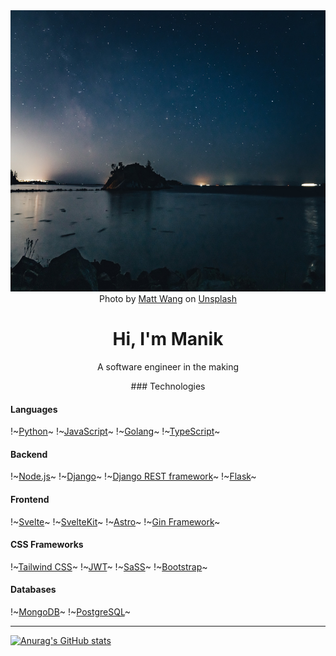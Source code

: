 <div align="center">
  <img src="./images/banner.jpg" width="1920" height="450"/>
</div>

<div align="center">
  Photo by <a href="https://unsplash.com/@iseeworld?utm_source=unsplash&utm_medium=referral&utm_content=creditCopyText">Matt Wang</a> on <a href="https://unsplash.com/photos/y8TsPWq5coA?utm_source=unsplash&utm_medium=referral&utm_content=creditCopyText">Unsplash</a>
</div>
<div align="center">
  <h1>Hi, I'm Manik</h1>
  <p>A software engineer in the making</p>
</div>

<div align="center">
  ### Technologies
</div>

#### Languages

!~[Python](https://img.shields.io/badge/Python-%233776AB.svg?style=for-the-badge&logo=python&logoColor=white)~
!~[JavaScript](https://img.shields.io/badge/JavaScript-%23F7DF1E.svg?style=for-the-badge&logo=javascript&logoColor=black)~
!~[Golang](https://img.shields.io/badge/Go-%2300ADD8.svg?style=for-the-badge&logo=go&logoColor=white)~
!~[TypeScript](https://img.shields.io/badge/TypeScript-%23007ACC.svg?style=for-the-badge&logo=typescript&logoColor=white)~

#### Backend

!~[Node.js](https://img.shields.io/badge/Node.js-%23339933.svg?style=for-the-badge&logo=node.js&logoColor=white)~
!~[Django](https://img.shields.io/badge/Django-%23092E20.svg?style=for-the-badge&logo=django&logoColor=white)~
!~[Django REST framework](https://img.shields.io/badge/Django_REST_Framework-%23092E20.svg?style=for-the-badge&logo=django&logoColor=white)~
!~[Flask](https://img.shields.io/badge/Flask-%23000.svg?style=for-the-badge&logo=flask&logoColor=white)~

#### Frontend

!~[Svelte](https://img.shields.io/badge/Svelte-%23FF3E00.svg?style=for-the-badge&logo=svelte&logoColor=white)~
!~[SvelteKit](https://img.shields.io/badge/SvelteKit-%23FF3E00.svg?style=for-the-badge&logo=svelte&logoColor=white)~
!~[Astro](https://img.shields.io/badge/Astro-%23000000.svg?style=for-the-badge&logo=astro&logoColor=white)~
!~[Gin Framework](https://img.shields.io/badge/Gin_Framework-%23EE4455.svg?style=for-the-badge&logo=go&logoColor=white)~

#### CSS Frameworks

!~[Tailwind CSS](https://img.shields.io/badge/Tailwind_CSS-%231a202c.svg?style=for-the-badge&logo=tailwind-css&logoColor=white)~
!~[JWT](https://img.shields.io/badge/JWT-%23000000.svg?style=for-the-badge&logo=json-web-tokens&logoColor=white)~
!~[SaSS](https://img.shields.io/badge/Sass-%23CC6699.svg?style=for-the-badge&logo=sass&logoColor=white)~
!~[Bootstrap](https://img.shields.io/badge/Bootstrap-%23563D7C.svg?style=for-the-badge&logo=bootstrap&logoColor=white)~

#### Databases

!~[MongoDB](https://img.shields.io/badge/MongoDB-%2347A248.svg?style=for-the-badge&logo=mongodb&logoColor=white)~
!~[PostgreSQL](https://img.shields.io/badge/PostgreSQL-%23336791.svg?style=for-the-badge&logo=postgresql&logoColor=white)~


---
[![Anurag's GitHub stats](https://github-readme-stats.vercel.app/api?username=maditis&count_private=true&show_icons=true&theme=radical)](https://github.com/anuraghazra/github-readme-stats)
